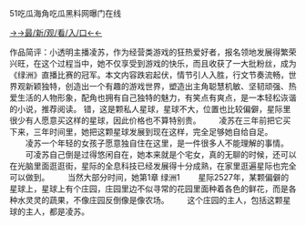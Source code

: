 51吃瓜海角吃瓜黑料网曝门在线


<a href="https://m8k3.cc">→→最/新/观/看/入/口←←</a>


作品简评：小透明主播凌苏，作为经营类游戏的狂热爱好者，报名领地发展得繁荣兴旺，在这个过程当中，她不仅享受到游戏的快乐，而且收获了一大批粉丝，成为《绿洲》直播比赛的冠军。本文内容跌宕起伏，情节引人入胜，行文节奏流畅，世界观新颖独特，创造出一个有趣的游戏世界，塑造出主角聪慧机敏、坚韧顽强、热爱生活的人物形象，配角也拥有自己独特的魅力，有笑点有爽点，是一本轻松诙谐的小说，推荐阅读。
错，这是颗私人星球，星球不大，位置也比较偏僻，星际里很少有人愿意买这样的星球，因此价格也不算特别贵。
　　凌苏在三年前把它买下来，三年时间里，她把这颗星球发展到现在这样，完全足够她自给自足。
　　凌苏一个年轻的女孩子愿意独自住在这里，是一件很多人不能理解的事情。
　　可凌苏自己倒是过得悠闲自在，她本来就是个宅女，真的无聊的时候，还可以在光脑里面逛逛街，星际的全息科技已经发展得十分成熟，在家里逛遍星际也完全可以做到。
　　当然大部分时间，她第1章 绿洲1
　　星际2527年，某颗偏僻的星球上，星球上有个庄园，庄园里边不似寻常的花园里面种着各色的鲜花，而是各种水灵灵的蔬果，不像庄园反倒像是像农场。
　　这个庄园的主人，包括这颗星球的主人，都是凌苏。
